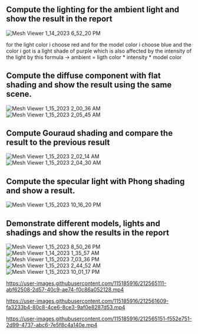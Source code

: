 ## Compute the lighting for the ambient light and show the result in the report

![Mesh Viewer 1_14_2023 6_52_20 PM](https://user-images.githubusercontent.com/115185916/212485544-4dae2191-e88e-434d-98c9-740d3d356a65.png)

for the light color i choose red and for the model color i choose blue and the color i got is a light shade of purple which is also affected by the intensity of the light
by this formula -> ambient = ligth color * intensity * model color


## Compute the diffuse component with flat shading and show the result using the same scene.
![Mesh Viewer 1_15_2023 2_00_36 AM](https://user-images.githubusercontent.com/115185916/212502378-66f62a6f-2954-45d2-a354-25e459d42e7f.png)
![Mesh Viewer 1_15_2023 2_05_45 AM](https://user-images.githubusercontent.com/115185916/212502490-fe6c057f-6ffd-4779-856f-06e0406dac0a.png)

## Compute Gouraud shading and compare the result to the previous result
![Mesh Viewer 1_15_2023 2_02_14 AM](https://user-images.githubusercontent.com/115185916/212502432-b320c315-08b1-42a4-9e1a-c228868a9772.png)
![Mesh Viewer 1_15_2023 2_04_30 AM](https://user-images.githubusercontent.com/115185916/212502474-71099834-48fc-4697-bd73-5a9de708fa3b.png)


## Compute the specular light with Phong shading and show a result.
![Mesh Viewer 1_15_2023 10_16_20 PM](https://user-images.githubusercontent.com/115185916/212564920-11edb54a-006d-4962-8b46-52528c8d1e61.png)




## Demonstrate different models, lights and shadings and show the results in the report
![Mesh Viewer 1_15_2023 8_50_26 PM](https://user-images.githubusercontent.com/115185916/212561526-17d4c943-753d-4461-9814-cdf8a55bf10f.png)
![Mesh Viewer 1_14_2023 1_35_57 AM](https://user-images.githubusercontent.com/115185916/212558207-517a6c98-0951-493f-bb00-a51a769586eb.png)
![Mesh Viewer 1_15_2023 7_03_36 PM](https://user-images.githubusercontent.com/115185916/212558241-888daf56-1c5b-45ee-8a22-5d31d6217a83.png)
![Mesh Viewer 1_15_2023 2_44_52 AM](https://user-images.githubusercontent.com/115185916/212558441-6614dbb3-60d1-4389-8b84-4b2b483c61a5.png)
![Mesh Viewer 1_15_2023 10_01_17 PM](https://user-images.githubusercontent.com/115185916/212564236-c2af3922-6ae3-4401-b7cb-2c901d237927.png)



https://user-images.githubusercontent.com/115185916/212565111-abf62508-2d57-40c9-ae74-f0c86a052128.mp4

https://user-images.githubusercontent.com/115185916/212561609-fa3233b4-80c8-4ce6-8ce3-9af0e8287d53.mp4

https://user-images.githubusercontent.com/115185916/212565151-f552e751-2d99-4737-abc6-7e5f8c4a140e.mp4

